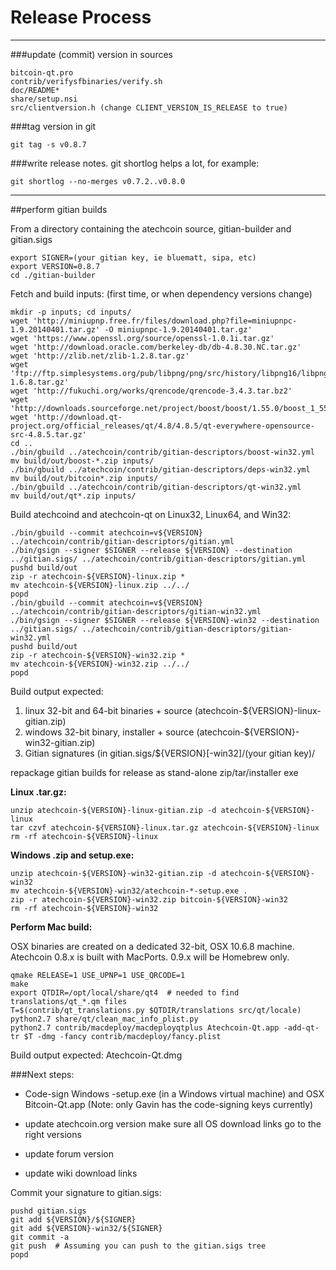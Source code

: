 Release Process
====================

* * *

###update (commit) version in sources


	bitcoin-qt.pro
	contrib/verifysfbinaries/verify.sh
	doc/README*
	share/setup.nsi
	src/clientversion.h (change CLIENT_VERSION_IS_RELEASE to true)

###tag version in git

	git tag -s v0.8.7

###write release notes. git shortlog helps a lot, for example:

	git shortlog --no-merges v0.7.2..v0.8.0

* * *

##perform gitian builds

 From a directory containing the atechcoin source, gitian-builder and gitian.sigs
  
	export SIGNER=(your gitian key, ie bluematt, sipa, etc)
	export VERSION=0.8.7
	cd ./gitian-builder

 Fetch and build inputs: (first time, or when dependency versions change)

	mkdir -p inputs; cd inputs/
	wget 'http://miniupnp.free.fr/files/download.php?file=miniupnpc-1.9.20140401.tar.gz' -O miniupnpc-1.9.20140401.tar.gz'
	wget 'https://www.openssl.org/source/openssl-1.0.1i.tar.gz'
	wget 'http://download.oracle.com/berkeley-db/db-4.8.30.NC.tar.gz'
	wget 'http://zlib.net/zlib-1.2.8.tar.gz'
	wget 'ftp://ftp.simplesystems.org/pub/libpng/png/src/history/libpng16/libpng-1.6.8.tar.gz'
	wget 'http://fukuchi.org/works/qrencode/qrencode-3.4.3.tar.bz2'
	wget 'http://downloads.sourceforge.net/project/boost/boost/1.55.0/boost_1_55_0.tar.bz2'
	wget 'http://download.qt-project.org/official_releases/qt/4.8/4.8.5/qt-everywhere-opensource-src-4.8.5.tar.gz'
	cd ..
	./bin/gbuild ../atechcoin/contrib/gitian-descriptors/boost-win32.yml
	mv build/out/boost-*.zip inputs/
	./bin/gbuild ../atechcoin/contrib/gitian-descriptors/deps-win32.yml
	mv build/out/bitcoin*.zip inputs/
	./bin/gbuild ../atechcoin/contrib/gitian-descriptors/qt-win32.yml
	mv build/out/qt*.zip inputs/

 Build atechcoind and atechcoin-qt on Linux32, Linux64, and Win32:
  
	./bin/gbuild --commit atechcoin=v${VERSION} ../atechcoin/contrib/gitian-descriptors/gitian.yml
	./bin/gsign --signer $SIGNER --release ${VERSION} --destination ../gitian.sigs/ ../atechcoin/contrib/gitian-descriptors/gitian.yml
	pushd build/out
	zip -r atechcoin-${VERSION}-linux.zip *
	mv atechcoin-${VERSION}-linux.zip ../../
	popd
	./bin/gbuild --commit atechcoin=v${VERSION} ../atechcoin/contrib/gitian-descriptors/gitian-win32.yml
	./bin/gsign --signer $SIGNER --release ${VERSION}-win32 --destination ../gitian.sigs/ ../atechcoin/contrib/gitian-descriptors/gitian-win32.yml
	pushd build/out
	zip -r atechcoin-${VERSION}-win32.zip *
	mv atechcoin-${VERSION}-win32.zip ../../
	popd

  Build output expected:

  1. linux 32-bit and 64-bit binaries + source (atechcoin-${VERSION}-linux-gitian.zip)
  2. windows 32-bit binary, installer + source (atechcoin-${VERSION}-win32-gitian.zip)
  3. Gitian signatures (in gitian.sigs/${VERSION}[-win32]/(your gitian key)/

repackage gitian builds for release as stand-alone zip/tar/installer exe

**Linux .tar.gz:**

	unzip atechcoin-${VERSION}-linux-gitian.zip -d atechcoin-${VERSION}-linux
	tar czvf atechcoin-${VERSION}-linux.tar.gz atechcoin-${VERSION}-linux
	rm -rf atechcoin-${VERSION}-linux

**Windows .zip and setup.exe:**

	unzip atechcoin-${VERSION}-win32-gitian.zip -d atechcoin-${VERSION}-win32
	mv atechcoin-${VERSION}-win32/atechcoin-*-setup.exe .
	zip -r atechcoin-${VERSION}-win32.zip bitcoin-${VERSION}-win32
	rm -rf atechcoin-${VERSION}-win32

**Perform Mac build:**

  OSX binaries are created on a dedicated 32-bit, OSX 10.6.8 machine.
  Atechcoin 0.8.x is built with MacPorts.  0.9.x will be Homebrew only.

	qmake RELEASE=1 USE_UPNP=1 USE_QRCODE=1
	make
	export QTDIR=/opt/local/share/qt4  # needed to find translations/qt_*.qm files
	T=$(contrib/qt_translations.py $QTDIR/translations src/qt/locale)
	python2.7 share/qt/clean_mac_info_plist.py
	python2.7 contrib/macdeploy/macdeployqtplus Atechcoin-Qt.app -add-qt-tr $T -dmg -fancy contrib/macdeploy/fancy.plist

 Build output expected: Atechcoin-Qt.dmg

###Next steps:

* Code-sign Windows -setup.exe (in a Windows virtual machine) and
  OSX Bitcoin-Qt.app (Note: only Gavin has the code-signing keys currently)

* update atechcoin.org version
  make sure all OS download links go to the right versions

* update forum version

* update wiki download links

Commit your signature to gitian.sigs:

	pushd gitian.sigs
	git add ${VERSION}/${SIGNER}
	git add ${VERSION}-win32/${SIGNER}
	git commit -a
	git push  # Assuming you can push to the gitian.sigs tree
	popd


